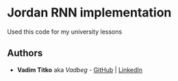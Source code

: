 # Jordan RNN implementation

Used this code for my university lessons

## Authors

* **Vadim Titko** aka *Vadbeg* - [GitHub](https://github.com/Vadbeg/PythonHomework/commits?author=Vadbeg) 
| [LinkedIn](https://www.linkedin.com/in/vadim-titko-89ab16149/)